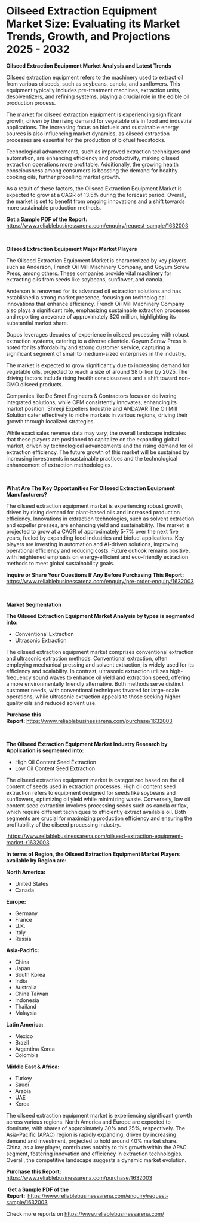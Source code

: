 <p><h1>Oilseed Extraction Equipment Market Size: Evaluating its Market Trends, Growth, and Projections 2025 - 2032</h1></p><p><strong>Oilseed Extraction Equipment Market Analysis and Latest Trends</strong></p>
<p><p>Oilseed extraction equipment refers to the machinery used to extract oil from various oilseeds, such as soybeans, canola, and sunflowers. This equipment typically includes pre-treatment machines, extraction units, desolventizers, and refining systems, playing a crucial role in the edible oil production process. </p><p>The market for oilseed extraction equipment is experiencing significant growth, driven by the rising demand for vegetable oils in food and industrial applications. The increasing focus on biofuels and sustainable energy sources is also influencing market dynamics, as oilseed extraction processes are essential for the production of biofuel feedstocks. </p><p>Technological advancements, such as improved extraction techniques and automation, are enhancing efficiency and productivity, making oilseed extraction operations more profitable. Additionally, the growing health consciousness among consumers is boosting the demand for healthy cooking oils, further propelling market growth. </p><p>As a result of these factors, the Oilseed Extraction Equipment Market is expected to grow at a CAGR of 13.5% during the forecast period. Overall, the market is set to benefit from ongoing innovations and a shift towards more sustainable production methods.</p></p>
<p><strong>Get a Sample PDF of the Report:&nbsp;</strong> <a href="https://www.reliablebusinessarena.com/enquiry/request-sample/1632003?utm_campaign=2819&utm_medium=2&utm_source=Github&utm_content=ia&utm_term=10042025&utm_id=oilseed-extraction-equipment">https://www.reliablebusinessarena.com/enquiry/request-sample/1632003</a></p>
<p>&nbsp;</p>
<p><strong>Oilseed Extraction Equipment Major Market Players</strong></p>
<p><p>The Oilseed Extraction Equipment Market is characterized by key players such as Anderson, French Oil Mill Machinery Company, and Goyum Screw Press, among others. These companies provide vital machinery for extracting oils from seeds like soybeans, sunflower, and canola. </p><p>Anderson is renowned for its advanced oil extraction solutions and has established a strong market presence, focusing on technological innovations that enhance efficiency. French Oil Mill Machinery Company also plays a significant role, emphasizing sustainable extraction processes and reporting a revenue of approximately $20 million, highlighting its substantial market share.</p><p>Dupps leverages decades of experience in oilseed processing with robust extraction systems, catering to a diverse clientele. Goyum Screw Press is noted for its affordability and strong customer service, capturing a significant segment of small to medium-sized enterprises in the industry.</p><p>The market is expected to grow significantly due to increasing demand for vegetable oils, projected to reach a size of around $8 billion by 2025. The driving factors include rising health consciousness and a shift toward non-GMO oilseed products.</p><p>Companies like De Smet Engineers & Contractors focus on delivering integrated solutions, while CPM consistently innovates, enhancing its market position. Shreeji Expellers Industrie and ANDAVAR The Oil Mill Solution cater effectively to niche markets in various regions, driving their growth through localized strategies.</p><p>While exact sales revenue data may vary, the overall landscape indicates that these players are positioned to capitalize on the expanding global market, driven by technological advancements and the rising demand for oil extraction efficiency. The future growth of this market will be sustained by increasing investments in sustainable practices and the technological enhancement of extraction methodologies.</p></p>
<p>&nbsp;</p>
<p><strong>What Are The Key Opportunities For Oilseed Extraction Equipment Manufacturers?</strong></p>
<p><p>The oilseed extraction equipment market is experiencing robust growth, driven by rising demand for plant-based oils and increased production efficiency. Innovations in extraction technologies, such as solvent extraction and expeller presses, are enhancing yield and sustainability. The market is projected to grow at a CAGR of approximately 5-7% over the next five years, fueled by expanding food industries and biofuel applications. Key players are investing in automation and AI-driven solutions, improving operational efficiency and reducing costs. Future outlook remains positive, with heightened emphasis on energy-efficient and eco-friendly extraction methods to meet global sustainability goals.</p></p>
<p><strong>Inquire or Share Your Questions If Any Before Purchasing This Report:</strong> <a href="https://www.reliablebusinessarena.com/enquiry/pre-order-enquiry/1632003?utm_campaign=2819&utm_medium=2&utm_source=Github&utm_content=ia&utm_term=10042025&utm_id=oilseed-extraction-equipment">https://www.reliablebusinessarena.com/enquiry/pre-order-enquiry/1632003</a></p>
<p>&nbsp;</p>
<p><strong>Market Segmentation</strong></p>
<p><strong>The Oilseed Extraction Equipment Market Analysis by types is segmented into:</strong></p>
<p><ul><li>Conventional Extraction</li><li>Ultrasonic Extraction</li></ul></p>
<p><p>The oilseed extraction equipment market comprises conventional extraction and ultrasonic extraction methods. Conventional extraction, often employing mechanical pressing and solvent extraction, is widely used for its efficiency and scalability. In contrast, ultrasonic extraction utilizes high-frequency sound waves to enhance oil yield and extraction speed, offering a more environmentally friendly alternative. Both methods serve distinct customer needs, with conventional techniques favored for large-scale operations, while ultrasonic extraction appeals to those seeking higher quality oils and reduced solvent use.</p></p>
<p><strong>Purchase this Report:&nbsp;</strong><a href="https://www.reliablebusinessarena.com/purchase/1632003?utm_campaign=2819&utm_medium=2&utm_source=Github&utm_content=ia&utm_term=10042025&utm_id=oilseed-extraction-equipment">https://www.reliablebusinessarena.com/purchase/1632003</a></p>
<p>&nbsp;</p>
<p><strong>The Oilseed Extraction Equipment Market Industry Research by Application is segmented into:</strong></p>
<p><ul><li>High Oil Content Seed Extraction</li><li>Low Oil Content Seed Extraction</li></ul></p>
<p><p>The oilseed extraction equipment market is categorized based on the oil content of seeds used in extraction processes. High oil content seed extraction refers to equipment designed for seeds like soybeans and sunflowers, optimizing oil yield while minimizing waste. Conversely, low oil content seed extraction involves processing seeds such as canola or flax, which require different techniques to efficiently extract available oil. Both segments are crucial for maximizing production efficiency and ensuring the profitability of the oilseed processing industry.</p></p>
<p><a href="https://www.reliablebusinessarena.com/oilseed-extraction-equipment-market-r1632003?utm_campaign=2819&utm_medium=2&utm_source=Github&utm_content=ia&utm_term=10042025&utm_id=oilseed-extraction-equipment">&nbsp;https://www.reliablebusinessarena.com/oilseed-extraction-equipment-market-r1632003</a></p>
<p><strong>In terms of Region, the Oilseed Extraction Equipment Market Players available by Region are:</strong></p>
<p>
    <p> <strong> North America: </strong>
        <ul>
            <li>United States</li>
            <li>Canada</li>
        </ul>
        </p> 
    <p> <strong> Europe: </strong>
        <ul>
            <li>Germany</li>
            <li>France</li>
            <li>U.K.</li>
            <li>Italy</li>
            <li>Russia</li>
        </ul>
        </p> 
    <p> <strong> Asia-Pacific: </strong>
        <ul>
            <li>China</li>
            <li>Japan</li>
            <li>South Korea</li>
            <li>India</li>
            <li>Australia</li>
            <li>China Taiwan</li>
            <li>Indonesia</li>
            <li>Thailand</li>
            <li>Malaysia</li>
        </ul>
        </p> 
    <p> <strong> Latin America: </strong>
        <ul>
            <li>Mexico</li>
            <li>Brazil</li>
            <li>Argentina Korea</li>
            <li>Colombia</li>
        </ul>
        </p> 
    <p> <strong> Middle East & Africa: </strong>
        <ul>
            <li>Turkey</li>
            <li>Saudi</li>
            <li>Arabia</li>
            <li>UAE</li>
            <li>Korea</li>
        </ul>
    </p>
    </p>
<p><p>The oilseed extraction equipment market is experiencing significant growth across various regions. North America and Europe are expected to dominate, with shares of approximately 30% and 25%, respectively. The Asia-Pacific (APAC) region is rapidly expanding, driven by increasing demand and investment, projected to hold around 40% market share. China, as a key player, contributes notably to this growth within the APAC segment, fostering innovation and efficiency in extraction technologies. Overall, the competitive landscape suggests a dynamic market evolution.</p></p>
<p><strong>Purchase this Report: </strong><a href="https://www.reliablebusinessarena.com/purchase/1632003?utm_campaign=2819&utm_medium=2&utm_source=Github&utm_content=ia&utm_term=10042025&utm_id=oilseed-extraction-equipment">https://www.reliablebusinessarena.com/purchase/1632003</a></p>
<p>&nbsp;<strong>Get a Sample PDF of the Report:&nbsp;&nbsp;</strong><a href="https://www.reliablebusinessarena.com/enquiry/request-sample/1632003?utm_campaign=2819&utm_medium=2&utm_source=Github&utm_content=ia&utm_term=10042025&utm_id=oilseed-extraction-equipment">https://www.reliablebusinessarena.com/enquiry/request-sample/1632003</a></p>
<p><strong></strong></p>
<p>Check more reports on <a href="https://www.reliablebusinessarena.com/?utm_campaign=2819&utm_medium=2&utm_source=Github&utm_content=ia&utm_term=10042025&utm_id=oilseed-extraction-equipment">https://www.reliablebusinessarena.com/</a></p>
